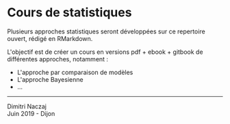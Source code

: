 # Cours de statistiques


Plusieurs approches statistiques seront développées sur ce repertoire ouvert, rédigé en RMarkdown.

L'objectif est de créer un cours en versions pdf + ebook + gitbook de différentes approches, notamment :

- L'approche par comparaison de modèles
- L'approche Bayesienne
- …

<hr>

Dimitri Naczaj <br>
Juin 2019 - Dijon